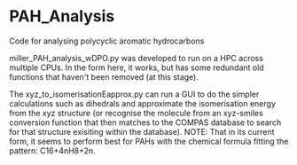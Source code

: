 # PAH_Analysis
Code for analysing polycyclic aromatic hydrocarbons

miller_PAH_analysis_wDPO.py was developed to run on a HPC across multiple CPUs. In the form here, it works, but has some redundant old functions that haven't been removed (at this stage).

The xyz_to_isomerisationEapprox.py can run a GUI to do the simpler calculations such as dihedrals and approximate the isomerisation energy from the xyz structure (or recognise the molecule from an xyz-smiles conversion function that then matches to the COMPAS database to search for that structure exisiting within the database). NOTE: That in its current form, it seems to perform best for PAHs with the chemical formula fitting the pattern: C16+4nH8+2n.
